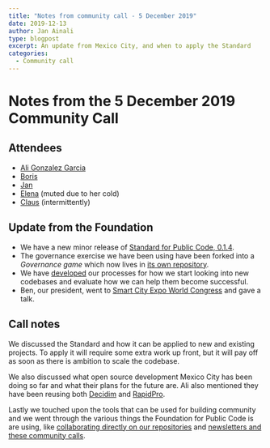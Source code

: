 ```yaml
---
title: "Notes from community call - 5 December 2019"
date: 2019-12-13
author: Jan Ainali
type: blogpost
excerpt: An update from Mexico City, and when to apply the Standard
categories:
  - Community call
---
```


# Notes from the 5 December 2019 Community Call

## Attendees
* [Ali Gonzalez Garcia](https://twitter.com/basicavisual)
* [Boris](https://publiccode.net/team/boris-van-hoytema.html)
* [Jan](https://publiccode.net/team/jan-ainali.html)
* [Elena](https://publiccode.net/team/elena-findley-de-regt.html) (muted due to her cold)
* [Claus](https://publiccode.net/team/claus-mullie.html) (intermittently)

## Update from the Foundation

* We have a new minor release of [Standard for Public Code, 0.1.4](https://github.com/publiccodenet/standard/releases/tag/0.1.4).
* The governance exercise we have been using have been forked into a *Governance game* which now lives in [its own repository](https://github.com/publiccodenet/governance-game).
* We have [developed](https://github.com/publiccodenet/about/pull/520) our processes for how we start looking into new codebases and evaluate how we can help them become successful.
* Ben, our president, went to [Smart City Expo World Congress](http://www.smartcityexpo.com/de/the-event/past-editions-2019) and gave a talk.

## Call notes

We discussed the Standard and how it can be applied to new and existing projects. To apply it will require some extra work up front, but it will pay off as soon as there is ambition to scale the codebase.

We also discussed what open source development Mexico City has been doing so far and what their plans for the future are. Ali also mentioned they have been reusing both [Decidim](https://decidim.org/) and [RapidPro](https://rapidpro.github.io/rapidpro/).

Lastly we touched upon the tools that can be used for building community and we went through the various things the Foundation for Public Code is are using, like [collaborating directly on our repositories](https://github.com/publiccodenet) and [newsletters and these community calls](https://forms.gle/gn7wR2Eaxbv5g1BF9).
